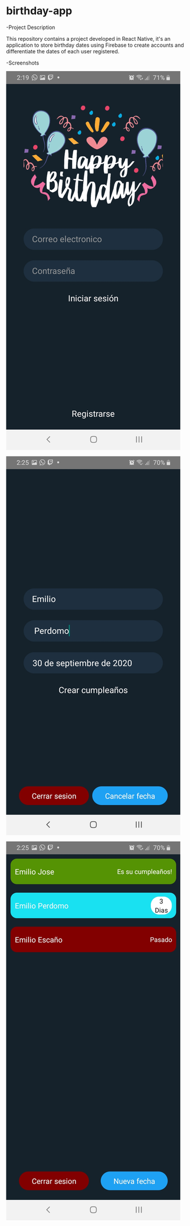 # birthday-app

-Project Description

This repository contains a project developed in React Native, it's an application to store birthday dates using Firebase to create accounts and differentiate
the dates of each user registered.


-Screenshots


![](imgs/logInBirthdayApp.jpg)

![](imgs/createDateBirthdayApp.jpg)

![](imgs/mainScreenBirthdayApp.jpg)
